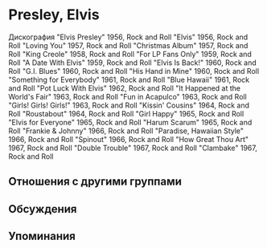 # Presley, Elvis

Дискография
"Elvis Presley" 1956, Rock and Roll
"Elvis" 1956, Rock and Roll
"Loving You" 1957, Rock and Roll
"Christmas Album" 1957, Rock and Roll
"King Creole" 1958, Rock and Roll
"For LP Fans Only" 1959, Rock and Roll
"A Date With Elvis" 1959, Rock and Roll
"Elvis Is Back!" 1960, Rock and Roll
"G.I. Blues" 1960, Rock and Roll
"His Hand in Mine" 1960, Rock and Roll
"Something for Everybody" 1961, Rock and Roll
"Blue Hawaii" 1961, Rock and Roll
"Pot Luck With Elvis" 1962, Rock and Roll
"It Happened at the World's Fair" 1963, Rock and Roll
"Fun in Acapulco" 1963, Rock and Roll
"Girls! Girls! Girls!" 1963, Rock and Roll
"Kissin' Cousins" 1964, Rock and Roll
"Roustabout" 1964, Rock and Roll
"Girl Happy" 1965, Rock and Roll
"Elvis for Everyone" 1965, Rock and Roll
"Harum Scarum" 1965, Rock and Roll
"Frankie & Johnny" 1966, Rock and Roll
"Paradise, Hawaiian Style" 1966, Rock and Roll
"Spinout" 1966, Rock and Roll
"How Great Thou Art" 1967, Rock and Roll
"Double Trouble" 1967, Rock and Roll
"Clambake" 1967, Rock and Roll

## Отношения с другими группами


## Обсуждения


## Упоминания

